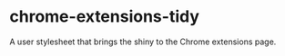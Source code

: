 chrome-extensions-tidy
======================

A user stylesheet that brings the shiny to the Chrome extensions page.
